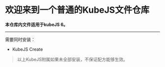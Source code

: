 # 欢迎来到一个普通的KubeJS文件仓库 #
**本仓库内文件适用于kubeJS 6。**
***
需要同时安装：
- KubeJS Create
> 以上KubeJS附属如果未全部安装，不保证配方能够生效。
